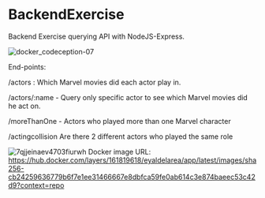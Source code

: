 # BackendExercise
Backend Exercise querying API with NodeJS-Express.

![docker_codeception-07](https://user-images.githubusercontent.com/23456142/128731571-5c23ee82-d4fc-42a7-b905-142d75d98d98.jpg)








End-points:

/actors : Which Marvel movies did each actor play in.

/actors/:name - Query only specific actor to see which Marvel movies did he act on.

/moreThanOne - Actors who played more than one Marvel character

/actingcollision Are there 2 different actors who played the same role













![7qjjeinaev4703fiurwh](https://user-images.githubusercontent.com/23456142/128731562-7eea04a2-7a17-4566-bd31-1c3b0bf9bccd.jpeg)
Docker image URL: 
https://hub.docker.com/layers/161819618/eyaldelarea/app/latest/images/sha256-cb24259636779b6f7e1ee31466667e8dbfca59fe0ab614c3e874baeec53c42d9?context=repo
